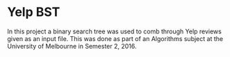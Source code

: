 # Yelp BST
In this project a binary search tree was used to comb through Yelp
reviews given as an input file. This was done as part of an Algorithms
subject at the University of Melbourne in Semester 2, 2016.
